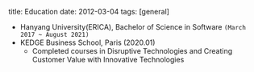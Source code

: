 title: Education
date: 2012-03-04
tags: [general]

+ Hanyang University(ERICA), Bachelor of Science in Software `(March 2017 ~ August 2021)`
+ KEDGE Business School, Paris (2020.01)
  + Completed courses in Disruptive Technologies and Creating Customer Value with Innovative Technologies
